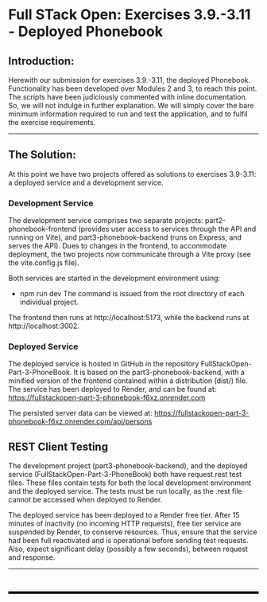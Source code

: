 # Full STack Open: Exercises 3.9.-3.11 - Deployed Phonebook

## Introduction:

Herewith our submission for exercises 3.9.-3.11, the deployed Phonebook. Functionality has been developed over Modules 2 and 3, to reach this point. The scripts have been judiciously commented with inline documentation. So, we will not indulge in further explanation. We will simply cover the bare minimum information required to run and test the application, and to fulfil the exercise requirements.

---

## The Solution:

At this point we have two projects offered as solutions to exercises 3.9-3.11: a deployed service and a development service.

### Development Service

The development service comprises two separate projects: part2-phonebook-frontend (provides user access to services through the API and running on Vite), and part3-phonebook-backend (runs on Express, and serves the API). Dues to changes in the frontend, to accommodate deployment, the two projects now communicate through a Vite proxy (see the vite.config.js file).  

Both services are started in the development environment using:
 - npm run dev
The command is issued from the root directory of each individual project.

The frontend then runs at http://localhost:5173, while the backend runs at http://localhost:3002.


### Deployed Service

The deployed service is hosted in GitHub in the repository FullStackOpen-Part-3-PhoneBook. It is based on the part3-phonebook-backend, with a minified version of the frontend contained within a distribution (dist/) file. The service has been deployed to Render, and can be found at:
https://fullstackopen-part-3-phonebook-f6xz.onrender.com

The persisted server data can be viewed at:
https://fullstackopen-part-3-phonebook-f6xz.onrender.com/api/persons


## REST Client Testing

The development project (part3-phonebook-backend), and the deployed service (FullStackOpen-Part-3-PhoneBook) both have request.rest test files. These files contain tests for both the local development environment and the deployed service. The tests must be run locally, as the .rest file cannot be accessed when deployed to Render.

The deployed service has been deployed to a Render free tier. After 15 minutes of inactivity (no incoming HTTP requests), free tier service are suspended by Render, to conserve resources. Thus, ensure that the service had been full reactivated and is operational before sending test requests. Also, expect significant delay (possibly a few seconds), between request and response.


---

<br/>

<hr style="height: 5px; background-color: black; border: none;">